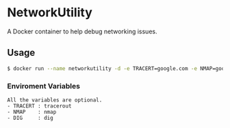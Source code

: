 # NetworkUtility
A Docker container to help debug networking issues.
## Usage

```bash
$ docker run --name networkutility -d -e TRACERT=google.com -e NMAP=google.com -e DIG=google.com neerpatel/dns

```
### Enviroment Variables
    All the variables are optional.
    - TRACERT : tracerout
    - NMAP    : nmap
    - DIG     : dig